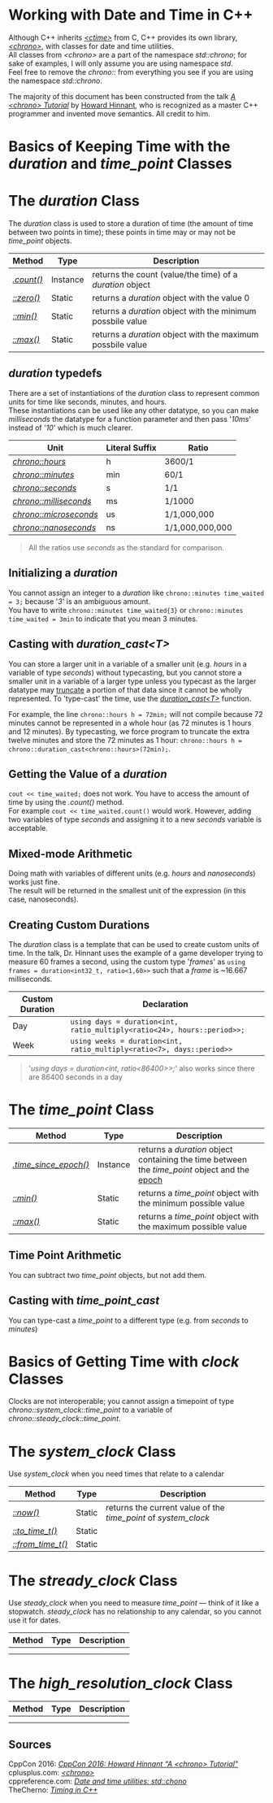 # Working with Date and Time in C++
Although C++ inherits [_\<ctime\>_](https://www.cplusplus.com/reference/ctime/) from C, C++ provides its own library, [_\<chrono\>_](https://www.cplusplus.com/reference/chrono/), with classes for date and time utilities. <br />
All classes from _\<chrono\>_ are a part of the namespace _std::chrono_; for sake of examples, I will only assume you are using namespace _std_. <br />
Feel free to remove the _chrono::_ from everything you see if you are using the namespace _std::chrono_.

The majority of this document has been constructed from the talk [_A \<chrono\> Tutorial_](https://www.youtube.com/watch?v=P32hvk8b13M) by [Howard Hinnant](https://github.com/HowardHinnant), who is recognized as a master C++ programmer and invented move semantics.  All credit to him.

# Basics of Keeping Time with the _duration_ and _time\_point_ Classes

# The _duration_ Class
The _duration_ class is used to store a duration of time (the amount of time between two points in time); these points in time may or may not 
be _time\_point_ objects.

| Method | Type | Description | 
| ------ | ---- | ----------- | 
| [_.count()_](https://www.cplusplus.com/reference/chrono/duration/count/) | Instance | returns the count (value/the time) of a _duration_ object | 
| [_::zero()_](https://www.cplusplus.com/reference/chrono/duration/zero/) | Static | returns a _duration_ object with the value 0 | 
| [_::min()_](https://www.cplusplus.com/reference/chrono/duration/min/) | Static | returns a _duration_ object with the minimum possbile value | 
| [_::max()_](https://www.cplusplus.com/reference/chrono/duration/max/) | Static | returns a _duration_ object with the maximum possbile value | 

## _duration_ typedefs
There are a set of instantiations of the _duration_ class to represent common units for time like seconds, minutes, and hours. <br />
These instantiations can be used like any other datatype, so you can make _milliseconds_ the datatype for a function parameter and then 
pass '_10ms_' instead of '_10_' which is much clearer.

| Unit | Literal Suffix | Ratio |
| ---- | -------------- | ----- |
| [_chrono::hours_](https://www.cplusplus.com/hours) | h | 3600/1 |
| [_chrono::minutes_](https://www.cplusplus.com/reference/chrono/minutes/) | min | 60/1 |
| [_chrono::seconds_](https://www.cplusplus.com/reference/chrono/seconds/) | s | 1/1 |
| [_chrono::milliseconds_](https://www.cplusplus.com/reference/chrono/milliseconds/) | ms | 1/1000 |
| [_chrono::microseconds_](https://www.cplusplus.com/reference/chrono/microseconds/) | us | 1/1,000,000 |
| [_chrono::nanoseconds_](https://www.cplusplus.com/reference/chrono/nanoseconds/) | ns | 1/1,000,000,000 |
> All the ratios use _seconds_ as the standard for comparison.

## Initializing a _duration_
You cannot assign an integer to a _duration_ like `chrono::minutes time_waited = 3;` because '_3_' is an ambiguous amount. <br />
You have to write `chrono::minutes time_waited{3}` or `chrono::minutes time_waited = 3min` to indicate that you mean 3 minutes. <br />

## Casting with _duration\_cast\<T\>_
You can store a larger unit in a variable of a smaller unit (e.g. _hours_ in a variable of type _seconds_) without typecasting, but you cannot
store a smaller unit in a variable of a larger type unless you typecast as the larger datatype may [truncate](https://techterms.com/definition/truncate)
a portion of that data since it cannot be wholly represented. To 'type-cast' the time, use the [_duration\_cast\<T\>_](https://en.cppreference.com/w/cpp/chrono/duration/duration_cast) function.

For example, the line `chrono::hours h = 72min;` will not compile because 72 minutes cannot be represented in a whole hour (as 72 minutes is 1 hours and 12 minutes).
By typecasting, we force program to truncate the extra twelve minutes and store the 72 minutes as 1 hour: `chrono::hours h = chrono::duration_cast<chrono::hours>(72min);`.

## Getting the Value of a _duration_
`cout << time_waited;` does not work. You have to access the amount of time by using the _.count()_ method. <br />
For example `cout << time_waited.count()` would work. However, adding two variables of type _seconds_ and assigning
it to a new _seconds_ variable is acceptable.

## Mixed-mode Arithmetic
Doing math with variables of different units (e.g. _hours_ and _nanoseconds_) works just fine. <br />
The result will be returned in the smallest unit of the expression (in this case, nanoseconds).

## Creating Custom Durations
The _duration_ class is a template that can be used to create custom units of time. In the talk, Dr. Hinnant uses the example of a game developer trying to measure
60 frames a second, using the custom type '_frames_' as `using frames = duration<int32_t, ratio<1,60>>` such that a _frame_ is ~16.667 milliseconds.

| Custom Duration | Declaration |
| --------------- | ----------- |
| Day | `using days = duration<int, ratio_multiply<ratio<24>, hours::period>>;` |
| Week | `using weeks = duration<int, ratio_multiply<ratio<7>, days::period>>` |
> '_using days = duration<int, ratio<86400>>;_' also works since there are 86400 seconds in a day

# The _time\_point_ Class
| Method | Type | Description | 
| ------ | ---- | ----------- | 
| [_.time_since_epoch()_](https://www.cplusplus.com/reference/chrono/time_point/time_since_epoch/) | Instance | returns a _duration_ object containing the time between the _time\_point_ object and the [epoch](https://en.wikipedia.org/wiki/Unix_time) |
| [_::min()_](https://www.cplusplus.com/reference/chrono/time_point/min/) | Static | returns a _time\_point_ object with the minimum possible value |
| [_::max()_](https://www.cplusplus.com/reference/chrono/time_point/max/) | Static | returns a _time\_point_ object with the maximum possible value |

## Time Point Arithmetic 
You can subtract two _time\_point_ objects, but not add them.

## Casting with _time\_point\_cast_
You can type-cast a _time\_point_ to a different type (e.g. from _seconds_ to _minutes_)

# Basics of Getting Time with _clock_ Classes
Clocks are not interoperable; you cannot assign a timepoint of type _chrono::system\_clock::time\_point_ to a variable of _chrono::steady\_clock::time\_point_.

# The _system\_clock_ Class
Use _system\_clock_ when you need times that relate to a calendar

| Method | Type | Description | 
| ------ | ---- | ----------- | 
| [_::now()_](https://www.cplusplus.com/reference/chrono/system_clock/now/) | Static | returns the current value of the _time\_point_ of _system\_clock_ |
| [_::to\_time\_t()_](https://www.cplusplus.com/reference/chrono/system_clock/to_time_t/) | Static |  |
| [_::from\_time\_t()_](https://www.cplusplus.com/reference/chrono/system_clock/from_time_t/) | Static |  |

# The _stready\_clock_ Class
Use _steady\_clock_ when you need to measure _time\_point_ — think of it like a stopwatch. _steady\_clock_ has no relationship to any calendar, so you cannot use it for dates.

| Method | Type | Description | 
| ------ | ---- | ----------- | 
|  |  |  |
|  |  |  |

# The _high\_resolution\_clock_ Class
| Method | Type | Description | 
| ------ | ---- | ----------- | 
|  |  |  |
|  |  |  |

## Sources
CppCon 2016: [_CppCon 2016: Howard Hinnant “A \<chrono\> Tutorial"_](https://www.youtube.com/watch?v=P32hvk8b13M) <br />
cplusplus.com: [_\<chrono\>_](https://www.cplusplus.com/reference/chrono/) <br />
cppreference.com: [_Date and time utilities: std::chono_](https://en.cppreference.com/w/cpp/chrono) <br />
TheCherno: [_Timing in C++_](https://www.youtube.com/watch?v=oEx5vGNFrLk) <br />
